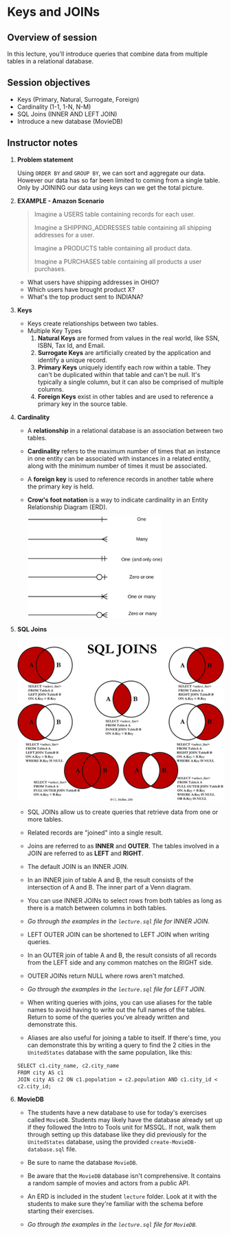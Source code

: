 # Keys and JOINs

## Overview of session

In this lecture, you'll introduce queries that combine data from multiple tables in a relational database.

## Session objectives

* Keys (Primary, Natural, Surrogate, Foreign)
* Cardinality (1-1, 1-N, N-M)
* SQL Joins (INNER AND LEFT JOIN)
* Introduce a new database (MovieDB)

## Instructor notes

1. **Problem statement**

	Using `ORDER BY` and `GROUP BY`, we can sort and aggregate our data. However our data has so far been limited to coming from a single table. Only by JOINING our data using keys can we get the total picture.

2. **EXAMPLE - Amazon Scenario**

	> Imagine a USERS table containing records for each user.
	>
	> Imagine a SHIPPING_ADDRESSES table containing all shipping addresses for a user.
	>
	> Imagine a PRODUCTS table containing all product data.
	>
	> Imagine a PURCHASES table containing all products a user purchases.

	- What users have shipping addresses in OHIO?
	- Which users have brought product X?
	- What's the top product sent to INDIANA?

3. **Keys**
	- Keys create relationships between two tables.
	- Multiple Key Types
		1. **Natural Keys** are formed from values in the real world, like SSN, ISBN, Tax Id, and Email.
		2. **Surrogate Keys** are artificially created by the application and identify a unique record.
		3. **Primary Keys** uniquely identify each row within a table. They can't be duplicated within that table and can't be null. It's typically a single column, but it can also be comprised of multiple columns.
		4. **Foreign Keys** exist in other tables and are used to reference a primary key in the source table.

4. **Cardinality**

	- A **relationship** in a relational database is an association between two tables.

	- **Cardinality** refers to the maximum number of times that an instance in one entity can be associated with instances in a related entity, along with the minimum number of times it must be associated.

	- A **foreign key** is used to reference records in another table where the primary key is held.

	- **Crow's foot notation** is a way to indicate cardinality in an Entity Relationship Diagram (ERD).

		![Cardinality](resources/cardinality-notation.png)


5. **SQL Joins**

	![SQL Joins](resources/sql-joins.png)

	- SQL JOINs allow us to create queries that retrieve data from one or more tables.

	- Related records are "joined" into a single result.

	- Joins are referred to as **INNER** and **OUTER**. The tables involved in a JOIN are referred to as **LEFT** and **RIGHT**.

	- The default JOIN is an INNER JOIN.

	- In an INNER join of table A and B, the result consists of the intersection of A and B. The inner part of a Venn diagram.

	- You can use INNER JOINs to select rows from both tables as long as there is a match between columns in both tables.

	- *Go through the examples in the `lecture.sql` file for INNER JOIN.*

	- LEFT OUTER JOIN can be shortened to LEFT JOIN when writing queries.

	- In an OUTER join of table A and B, the result consists of all records from the LEFT side and any common matches on the RIGHT side.

	- OUTER JOINs return NULL where rows aren't matched.

	- *Go through the examples in the `lecture.sql` file for LEFT JOIN.*

	- When writing queries with joins, you can use aliases for the table names to avoid having to write out the full names of the tables. Return to some of the queries you've already written and demonstrate this.

	- Aliases are also useful for joining a table to itself. If there's time, you can demonstrate this by writing a query to find the 2 cities in the `UnitedStates` database with the same population, like this:
	```
	SELECT c1.city_name, c2.city_name
	FROM city AS c1
	JOIN city AS c2 ON c1.population = c2.population AND c1.city_id < c2.city_id;
	```

6. **MovieDB**

	- The students have a new database to use for today's exercises called `MovieDB`. Students may likely have the database already set up if they followed the Intro to Tools unit for MSSQL. If not, walk them through setting up this database like they did previously for the `UnitedStates` database, using the provided `create-MovieDB-database.sql` file.

	- Be sure to name the database `MovieDB`.

	- Be aware that the `MovieDB` database isn't comprehensive. It contains a random sample of movies and actors from a public API.

	- An ERD is included in the student `lecture` folder. Look at it with the students to make sure they're familiar with the schema before starting their exercises.

	- *Go through the examples in the `lecture.sql` file for `MovieDB`.*